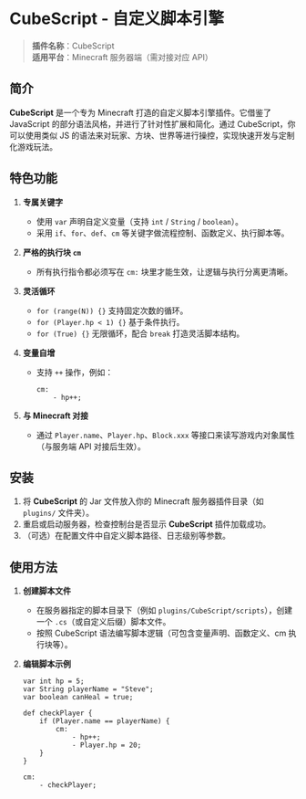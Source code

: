 # CubeScript - 自定义脚本引擎

> **插件名称**：CubeScript  
> **适用平台**：Minecraft 服务器端（需对接对应 API）  

## 简介
**CubeScript** 是一个专为 Minecraft 打造的自定义脚本引擎插件。它借鉴了 JavaScript 的部分语法风格，并进行了针对性扩展和简化。通过 CubeScript，你可以使用类似 JS 的语法来对玩家、方块、世界等进行操控，实现快速开发与定制化游戏玩法。

## 特色功能

1. **专属关键字**  
   - 使用 `var` 声明自定义变量（支持 `int` / `String` / `boolean`）。  
   - 采用 `if`、`for`、`def`、`cm` 等关键字做流程控制、函数定义、执行脚本等。  

2. **严格的执行块 `cm`**  
   - 所有执行指令都必须写在 `cm:` 块里才能生效，让逻辑与执行分离更清晰。  

3. **灵活循环**  
   - `for (range(N)) {}` 支持固定次数的循环。  
   - `for (Player.hp < 1) {}` 基于条件执行。  
   - `for (True) {}` 无限循环，配合 `break` 打造灵活脚本结构。  

4. **变量自增**  
   - 支持 `++` 操作，例如：  
     ```plaintext
     cm:
         - hp++;
     ```

5. **与 Minecraft 对接**  
   - 通过 `Player.name`、`Player.hp`、`Block.xxx` 等接口来读写游戏内对象属性（与服务端 API 对接后生效）。

## 安装
1. 将 **CubeScript** 的 Jar 文件放入你的 Minecraft 服务器插件目录（如 `plugins/` 文件夹）。  
2. 重启或启动服务器，检查控制台是否显示 **CubeScript** 插件加载成功。  
3. （可选）在配置文件中自定义脚本路径、日志级别等参数。

## 使用方法

1. **创建脚本文件**  
   - 在服务器指定的脚本目录下（例如 `plugins/CubeScript/scripts`），创建一个 `.cs`（或自定义后缀）脚本文件。  
   - 按照 CubeScript 语法编写脚本逻辑（可包含变量声明、函数定义、cm 执行块等）。

2. **编辑脚本示例**  
   ```plaintext
   var int hp = 5;
   var String playerName = "Steve";
   var boolean canHeal = true;

   def checkPlayer {
       if (Player.name == playerName) {
           cm:
               - hp++;
               - Player.hp = 20;
       }
   }

   cm:
       - checkPlayer;

